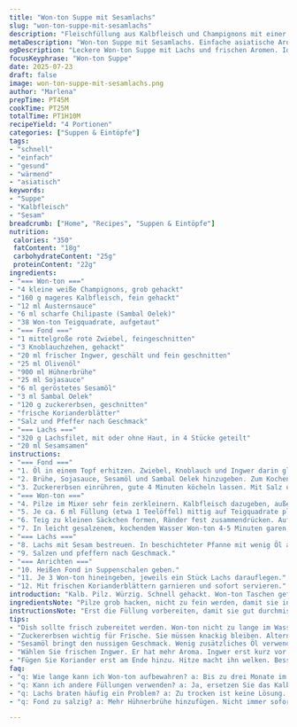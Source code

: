 ```yaml
---
title: "Won-ton Suppe mit Sesamlachs"
slug: "won-ton-suppe-mit-sesamlachs"
description: "Fleischfüllung aus Kalbfleisch und Champignons mit einer würzigen Sauce. Won-ton Teigtaschen werden gefüllt, geformt und gekocht. Orientalischer Gewürzfond mit Sojasauce, Sesamöl und frischem Ingwer. Süße Erbsenschoten für etwas Frische. Lachsfilet mit Sesam bestreut, kurz angebraten. Serviert wird die heiße Suppe mit Ravioli, Lachs und Koriander als Garnitur. Insgesamt leichte asiatische Aromen mit einem Hauch Schärfe durch Sambal Oelek, verfeinert mit frischer Koriandergrün. Eine komplexe Mischung aus Texturen und Geschmäckern für vier Portionen."
metaDescription: "Won-ton Suppe mit Sesamlachs. Einfache asiatische Aromen für eine warme, schnelle Mahlzeit."
ogDescription: "Leckere Won-ton Suppe mit Lachs und frischen Aromen. Ideal für gesellige Runden."
focusKeyphrase: "Won-ton Suppe"
date: 2025-07-23
draft: false
image: won-ton-suppe-mit-sesamlachs.png
author: "Marlena"
prepTime: PT45M
cookTime: PT25M
totalTime: PT1H10M
recipeYield: "4 Portionen"
categories: ["Suppen & Eintöpfe"]
tags:
- "schnell"
- "einfach"
- "gesund"
- "wärmend"
- "asiatisch"
keywords:
- "Suppe"
- "Kalbfleisch"
- "Sesam"
breadcrumb: ["Home", "Recipes", "Suppen & Eintöpfe"]
nutrition: 
 calories: "350"
 fatContent: "18g"
 carbohydrateContent: "25g"
 proteinContent: "22g"
ingredients:
- "=== Won-ton ==="
- "4 kleine weiße Champignons, grob gehackt"
- "160 g mageres Kalbfleisch, fein gehackt"
- "12 ml Austernsauce"
- "6 ml scharfe Chilipaste (Sambal Oelek)"
- "38 Won-ton Teigquadrate, aufgetaut"
- "=== Fond ==="
- "1 mittelgroße rote Zwiebel, feingeschnitten"
- "3 Knoblauchzehen, gehackt"
- "20 ml frischer Ingwer, geschält und fein geschnitten"
- "25 ml Olivenöl"
- "900 ml Hühnerbrühe"
- "25 ml Sojasauce"
- "6 ml geröstetes Sesamöl"
- "3 ml Sambal Oelek"
- "120 g zuckererbsen, geschnitten"
- "frische Korianderblätter"
- "Salz und Pfeffer nach Geschmack"
- "=== Lachs ==="
- "320 g Lachsfilet, mit oder ohne Haut, in 4 Stücke geteilt"
- "20 ml Sesamsamen"
instructions:
- "=== Fond ==="
- "1. Öl in einem Topf erhitzen. Zwiebel, Knoblauch und Ingwer darin glasig anbraten, nicht zu braun werden lassen."
- "2. Brühe, Sojasauce, Sesamöl und Sambal Oelek hinzugeben. Zum Kochen bringen."
- "3. Zuckererbsen einrühren, gute 4 Minuten köcheln lassen. Mit Salz und Pfeffer abschmecken."
- "=== Won-ton ==="
- "4. Pilze im Mixer sehr fein zerkleinern. Kalbfleisch dazugeben, außerdem Austernsauce und Chilipaste. Kurz und mehrmals mixen bis gleichmäßige Masse entsteht."
- "5. Je ca. 6 ml Füllung (etwa 1 Teelöffel) mittig auf Teigquadrate platzieren. Ränder mit Wasser anfeuchten."
- "6. Teig zu kleinen Säckchen formen, Ränder fest zusammendrücken. Auf leicht bemehltem Backpapier 15-20 Minuten antrocknen lassen."
- "7. In leicht gesalzenem, kochendem Wasser Won-ton 4-5 Minuten garen, bis Teig bissfest ist. Abtropfen lassen, etwas Öl zur Vermeidung von Kleben dazugeben."
- "=== Lachs ==="
- "8. Lachs mit Sesam bestreuen. In beschichteter Pfanne mit wenig Öl auf mittlerer bis hoher Hitze 3 Minuten je Seite anbraten, bis Außenfarbe goldbraun ist, Innen noch zart."
- "9. Salzen und pfeffern nach Geschmack."
- "=== Anrichten ==="
- "10. Heißen Fond in Suppenschalen geben."
- "11. Je 3 Won-ton hineingeben, jeweils ein Stück Lachs darauflegen."
- "12. Mit frischen Korianderblättern garnieren und sofort servieren."
introduction: "Kalb. Pilz. Würzig. Schnell gehackt. Won-ton Taschen gefüllt, nicht zu voll, sonst platzen sie. Brühe kocht mit Ingwer, Knofi, das ganze mediterran asiatisch. Erbsen frisch, knackig, bringen einen Twist. Lachs, mit Sesam eingehüllt. Scharf, aber nicht zu scharf dank Sambal. Die Suppe dampft. Teigtaschen weich, aber mit Biss. Koriander oben drauf. Textur zwischen zart und knackig. Kurze Garzeiten halten Frische. Kein langes Warten. Schnelle Suppe, die wärmt. Die Fischkruste leicht knusprig. Gewürze sind dosiert. Nicht überladen. Einfach, dann das Zusammenspiel. Komplett. Fragil und kräftig zugleich. Erwärmt den Gaumen und die Seele. Meist reicht eine Portion, doch vier sind satt. Perfekt für kleine Runden. Heiß servieren, damit der Geschmack explodiert. Schnell zubereitet, dennoch mit Tiefe."
ingredientsNote: "Pilze grob hacken, nicht zu fein werden, damit sie in der Füllung spürbar bleiben. Kalbfleisch mager wählen, sonst wird die Füllung zu fettig. Austernsauce kann durch Sojasauce ersetzt werden, wenn Allergien vorliegen. Sambal Oelek gibt die nötige Schärfe, lässt sich durch scharfes Chilipulver ersetzen, um den Geschmack anzupassen. Won-ton Teig auftauen, damit er weich ist zum Füllen. Für das Fond ruhig frische Brühe verwenden, keine Instantwürfel. Ingwer frisch reiben oder fein schneiden, um sein Aroma besser herauszubringen. Sesamöl ist wichtig, um den nussigen Geschmack zu erzeugen, sonst kann leichtes Pflanzenöl genommen werden. Zuckererbsen geben Crunch, alternativ können grüne Bohnen genutzt werden. Lachs mit Haut empfiehlt sich, damit die Stücke beim Braten zusammenhalten. Sesamsamen erst kurz vor dem Anbraten aufstreuen, sonst verbrennen sie. Frischer Koriander ist zum Schluss, für frische grüne Noten. Salz vorsichtig dosieren, da Sojasauce bereits salzig ist."
instructionsNote: "Erst die Füllung vorbereiten, damit sie gut durchmischt ist und Geschmack hat. Nicht zu fest kneten, es soll saftig bleiben. Dann Teig Quadrate abzählen und zügig füllen, damit der Teig nicht austrocknet. Mit Wasser die Ränder anfeuchten, Kanten gut zusammendrücken, sonst öffnen sie beim Kochen. In leicht sprudelndem, nicht heftig kochendem Wasser garen, damit Won-ton nicht zerfallen. Abtropfen, dann kein Zusammenkleben durch eine kleine Portion Öl verhindern. Beim Fond Zwiebel, Knoblauch und Ingwer nur anschwitzen, nicht bräunen, sonst wird die Brühe bitter. Beim Anbraten des Lachses die Hautseite zuerst, wenn vorhanden, für knusprige Textur. Lachs nicht zu durch braten, sonst wird er trocken. Vor dem Servieren den Fond abschmecken, eventuell nachwürzen. Suppe nicht zu lange stehen lassen, Won-ton werden sonst weich und lösen sich auf. Koriander erst am Schluss, durch das heiße Fond verwelkt er leider. Warm servieren, frisch genießen. Einfache Schritte, aber Geschmack komplex."
tips:
- "Dish sollte frisch zubereitet werden. Won-ton nicht zu lange im Wasser garen. Bissfest ist wichtig. Ränder gut zusammendrücken. Produzieren Sie keine Brühe, wenn das Öl fehlt."
- "Zuckererbsen wichtig für Frische. Sie müssen knackig bleiben. Alternative könnten grüne Bohnen sein. Sie geben ein anderes Mundgefühl. Aber Erbsen sind einfach besser."
- "Sesamöl bringt den nussigen Geschmack. Wenig zusätzliches Öl verwenden. Olivenöl als Ersatz kann visuell weniger ansprechend sein. Aber nussig ist das Ziel hier."
- "Wählen Sie frischen Ingwer. Er hat mehr Aroma. Ingwer erst kurz vor dem Kochen schneiden. So bleibt der Geschmack intensiv. Überschüssiges Kauen vermeiden."
- "Fügen Sie Koriander erst am Ende hinzu. Hitze macht ihn welken. Besser ist, frisch zu servieren. Halten Sie Teile für bessere Aromatik zurück. Textur wichtig für das gesamte Gericht."
faq:
- "q: Wie lange kann ich Won-ton aufbewahren? a: Bis zu drei Monate im Gefrierfach. Erste Schneide. Separat oder auf einem Blech vorkühlen. Nicht zusammenkleben lassen."
- "q: Kann ich andere Füllungen verwenden? a: Ja, ersetzen Sie das Kalbfleisch. Vielleicht Tofu oder andere Pilze. Behalten Sie die Austernsauce für Geschmack. Variieren kann spannend sein."
- "q: Lachs braten häufig ein Problem? a: Zu trocken ist keine Lösung. Braten Sie auf mittlerer Hitze. Höchstens drei Minuten pro Seite. Besser selten wenden."
- "q: Fond zu salzig? a: Mehr Hühnerbrühe hinzufügen. Nicht immer sofort würzen. Besser erst abschmecken. Zwiebel hat auch viel Geschmack, gut im Fond."

---
```

